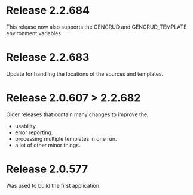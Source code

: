 
# Release 2.2.684
This release now also supports the GENCRUD and GENCRUD_TEMPLATE environment variables.

# Release 2.2.683
Update for handling the locations of the sources and templates.

# Release 2.0.607 > 2.2.682
Older releases that contain many changes to improve the;
* usability.
* error reporting.
* processing multiple templates in one run.
* a lot of other minor things. 

# Release 2.0.577
Was used to build the first application. 
